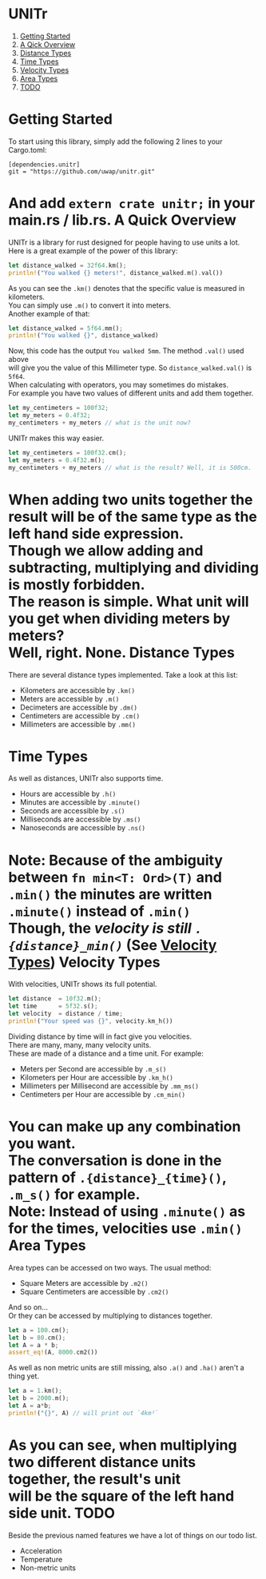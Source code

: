UNITr
=====
1. [Getting Started](#getting-started)
2. [A Qick Overview](#a-quick-overview)
3. [Distance Types](#distance-types)
4. [Time Types](#time-types)
5. [Velocity Types](#velocity-types)
6. [Area Types](#area-types)
7. [TODO](#todo)

Getting Started
===============
To start using this library, simply add the following 2 lines to your Cargo.toml:
```
[dependencies.unitr]
git = "https://github.com/uwap/unitr.git"
```
And add `extern crate unitr;` in your main.rs / lib.rs.
A Quick Overview
================
UNITr is a library for rust designed for people having to use units a lot.  
Here is a great example of the power of this library:  
```rust
let distance_walked = 32f64.km();
println!("You walked {} meters!", distance_walked.m().val())
```
As you can see the `.km()` denotes that the specific value is measured in kilometers.  
You can simply use `.m()` to convert it into meters.  
Another example of that:
```rust
let distance_walked = 5f64.mm();
println!("You walked {}", distance_walked)
```
Now, this code has the output `You walked 5mm`. The method `.val()` used above  
will give you the value of this Millimeter type. So `distance_walked.val()` is `5f64`.  
When calculating with operators, you may sometimes do mistakes.  
For example you have two values of different units and add them together.  
```rust
let my_centimeters = 100f32;
let my_meters = 0.4f32;
my_centimeters + my_meters // what is the unit now?
```
UNITr makes this way easier.
```rust
let my_centimeters = 100f32.cm();
let my_meters = 0.4f32.m();
my_centimeters + my_meters // what is the result? Well, it is 500cm.
```
When adding two units together the result will be of the same type as the left hand side expression.  
Though we allow adding and subtracting, multiplying and dividing is mostly forbidden.  
The reason is simple. What unit will you get when dividing meters by meters?  
Well, right. None.
Distance Types
==============
There are several distance types implemented. Take a look at this list:
* Kilometers are accessible by `.km()`
* Meters are accessible by `.m()`
* Decimeters are accessible by `.dm()`
* Centimeters are accessible by `.cm()`
* Millimeters are accessible by `.mm()`

Time Types
==========
As well as distances, UNITr also supports time.
* Hours are accessible by `.h()`
* Minutes are accessible by `.minute()`
* Seconds are accessible by `.s()`
* Milliseconds are accessible by `.ms()`
* Nanoseconds are accessible by `.ns()`

__Note: Because of the ambiguity between `fn min<T: Ord>(T)` and `.min()` the minutes are written `.minute()` instead of `.min()`__  
Though, the _velocity is still `.{distance}_min()`_ (See [Velocity Types](#velocity-types))
Velocity Types
==============
With velocities, UNITr shows its full potential.  
```rust
let distance  = 10f32.m();
let time      = 5f32.s();
let velocity  = distance / time;
println!("Your speed was {}", velocity.km_h())
```
Dividing distance by time will in fact give you velocities.  
There are many, many, many velocity units.  
These are made of a distance and a time unit. For example:  
* Meters per Second are accessible by `.m_s()`
* Kilometers per Hour are accessible by `.km_h()`
* Millimeters per Millisecond are accessible by `.mm_ms()`
* Centimeters per Hour are accessible by `.cm_min()`

You can make up any combination you want.  
The conversation is done in the pattern of `.{distance}_{time}()`, `.m_s()` for example.  
__Note: Instead of using `.minute()` as for the times, velocities use `.min()`__
Area Types
==========
Area types can be accessed on two ways. The usual method:
* Square Meters are accessible by `.m2()`
* Square Centimeters are accessible by `.cm2()`

And so on...  
Or they can be accessed by multiplying to distances together.
```rust
let a = 100.cm();
let b = 80.cm();
let A = a * b;
assert_eq!(A, 8000.cm2())
```
As well as non metric units are still missing, also `.a()` and `.ha()` aren't a thing yet.  
```rust
let a = 1.km();
let b = 2000.m();
let A = a*b;
println!("{}", A) // will print out `4km²`
```
As you can see, when multiplying two different distance units together, the result's unit  
will be the square of the left hand side unit.
TODO
====
Beside the previous named features we have a lot of things on our todo list.  
* Acceleration
* Temperature
* Non-metric units
